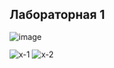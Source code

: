 ## Лабораторная 1
![image](https://user-images.githubusercontent.com/101835201/216825290-4f756118-bb58-4e43-99f3-ed9b4b16529f.png)

![х-1](https://user-images.githubusercontent.com/101835201/218971377-502f5570-036b-4e6c-9d7f-6b99d4d3eaea.png)
![x-2](https://user-images.githubusercontent.com/101835201/218971403-51f71fa0-82bb-431b-a81b-e489d14d54cf.png)

